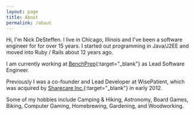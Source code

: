```yaml
---
layout: page
title: About
permalink: /about
---
```


Hi, I'm Nick DeSteffen. I live in Chicago, Illinois and I've been a software engineer for for over 15 years.
I started out programming in Java/J2EE and moved into Ruby / Rails about 12 years ago.

I am currently working at [BenchPrep](https://benchprep.com){:target="_blank"} as Lead Software Engineer.

Previously I was a co-founder and Lead Developer at WisePatient, which was acquired by [Sharecare Inc.](https://www.sharecare.com/){:target="_blank"} in early 2012.

Some of my hobbies include Camping & Hiking, Astronomy, Board Games, Biking, Computer Gaming, Homebrewing, Gardening, and Woodworking.
